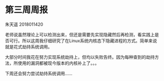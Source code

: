 # 第三周周报

朱天遥 2018011420

老师说虽然理论上可以检测出来，但还是需要先实现隐藏然后再检测，看实践上是否可行。所以这周我仔细研究了在Linux系统内核态下隐藏进程的方式。简单来说就是花式劫持系统调用。

大部分时间我花在努力实现系统劫持上，但均以失败告终。因为每种查到的劫持方法，所使用的漏洞都被现今版本的内核补上了。。。

下周还会努力尝试劫持系统调用……
